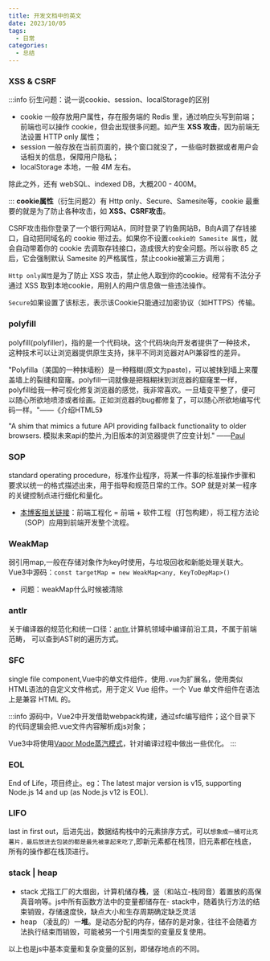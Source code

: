 ```yaml
---
title: 开发文档中的英文
date: 2023/10/05
tags:
  - 日常
categories:
  - 总结
---
```

### XSS & CSRF

:::info 衍生问题：说一说cookie、session、localStorage的区别

- cookie 一般存放用户属性，存在服务端的 Redis 里，通过响应头写到前端；前端也可以操作 cookie，但会出现很多问题。如产生 **XSS 攻击**，因为前端无法设置 HTTP only 属性；
- session 一般存放在当前页面的，换个窗口就没了，一些临时数据或者用户会话相关的信息，保障用户隐私；
- localStorage 本地，一般 4M 左右。

除此之外，还有 webSQL、indexed DB，大概200 - 400M。

:::
**cookie属性**（衍生问题2）有 Http only、Secure、Samesite等，cookie 最重要的就是为了防止各种攻击，如 **XSS、CSRF攻击**。

CSRF攻击指你登录了一个银行网站A，同时登录了钓鱼网站B，B向A调了存钱接口，自动把同域名的 cookie 带过去。如果你不设置`cookie的 Samesite 属性`，就会自动带着你的 cookie 去调取存钱接口，造成很大的安全问题。所以谷歌 85 之后，它会强制默认 Samesite 的严格属性，禁止cookie被第三方调用；

`Http only属性`是为了防止 XSS 攻击，禁止他人取到你的cookie。经常有不法分子通过 XSS 取到本地cookie，用别人的用户信息做一些违法操作。

`Secure`如果设置了该标志，表示该Cookie只能通过加密协议（如HTTPS）传输。

### polyfill

polyfill(polyfiller)，指的是一个代码块。这个代码块向开发者提供了一种技术， 这种技术可以让浏览器提供原生支持，抹平不同浏览器对API兼容性的差异。

"Polyfilla（美国的一种抹墙粉）是一种糨糊(原文为paste)，可以被抹到墙上来覆盖墙上的裂缝和窟窿。polyfill一词就像是把糨糊抹到浏览器的窟窿里一样，polyfill给我一种可视化修复浏览器的感觉，我非常喜欢。一旦墙变平整了，便可以随心所欲地喷漆或者绘画。正如浏览器的bug都修复了，可以随心所欲地编写代码一样。"——《介绍HTML5》

"A shim that mimics a future API providing fallback functionality to older browsers.
模拟未来api的垫片,为旧版本的浏览器提供了应变计划." ——[Paul](https://www.paulirish.com/)

### SOP

standard operating procedure，标准作业程序，将某一件事的标准操作步骤和要求以统一的格式描述出来，用于指导和规范日常的工作。SOP 就是对某一程序的关键控制点进行细化和量化。

- [本博客相关链接](/blogs/category1/2024/0417.html)：前端工程化 = 前端 + 软件工程（打包构建），将工程方法论（SOP）应用到前端开发整个流程。

### WeakMap

弱引用map,一般在存储对象作为key时使用，与垃圾回收和新能处理关联大。Vue3中源码：`const targetMap = new WeakMap<any, KeyToDepMap>() `

- 问题：weakMap什么时候被清除

### antlr

关于编译器的规范化和统一口径：[antlr](https://www.antlr.org/),计算机领域中编译前沿工具，不属于前端范畴， 可以查到AST树的遍历方式。

### SFC

single file component,Vue中的单文件组件，使用`.vue`为扩展名，使用类似HTML语法的自定义文件格式，用于定义 Vue 组件。一个 Vue 单文件组件在语法上是兼容 HTML 的。

:::info 
源码中，Vue2中开发借助webpack构建，通过sfc编写组件；这个目录下的代码逻辑会把.vue文件内容解析成js对象；

Vue3中将使用[Vapor Mode蒸汽模式](https://zhuanlan.zhihu.com/p/658849288)，针对编译过程中做出一些优化。
:::

### EOL

End of Life，项目终止。eg：The latest major version is v15, supporting Node.js 14 and up (as Node.js v12 is EOL).

### LIFO

last in first out，后进先出，数据结构栈中的元素排序方式，可以`想象成一桶可比克薯片，最后放进去包装的都是最先被拿起来吃了`,即新元素都在栈顶，旧元素都在栈底，所有的操作都在栈顶进行。

### stack | heap

- stack 尤指工厂的大烟囱，计算机储存**栈**，竖（和站立-栈同音）着置放的高保真音响等。js中所有函数方法中的变量都储存在- stack中，随着执行方法的结束销毁，存储速度快，缺点大小和生存周期确定缺乏灵活
- heap （凌乱的）一**堆**。是动态分配的内存，储存的是对象，往往不会随着方法执行结束而销毁，可能被另一个引用类型的变量反复使用。

以上也是js中基本变量和复杂变量的区别，即储存地点的不同。
